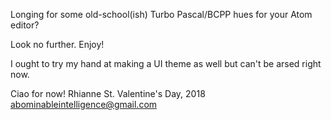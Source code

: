 Longing for some old-school(ish) Turbo Pascal/BCPP hues for your Atom editor?

Look no further. Enjoy!

I ought to try my hand at making a UI theme as well but can't be arsed right now.

Ciao for now!
Rhianne
St. Valentine's Day, 2018
abominableintelligence@gmail.com

